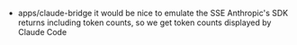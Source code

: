 - apps/claude-bridge it would be nice to emulate the SSE Anthropic's SDK returns including token counts, so we get token counts displayed by Claude Code
